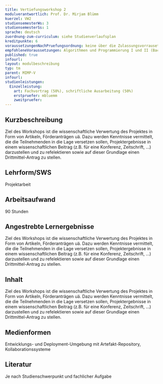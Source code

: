```yaml
---
title: Vertiefungsworkshop 2
modulverantwortlich: Prof. Dr. Mirjam Blümm
kuerzel: VW2
studiensemesterWs: 3
studiensemesterSs: 1
sprache: deutsch
zuordnung-zum-curriculum: siehe Studienverlaufsplan
kreditpunkte: 6
voraussetzungenNachPruefungsordnung: keine über die Zulassungsvorrausetzungen zum Studium hinausgehenden
empfohleneVoraussetzungen: Algorithmen und Programmierung I und II (Bachelor), Softwaretechnik (Bachelor), BWL I - Grundlagen (Bachelor)
published: true
infourl: 
layout: modulbeschreibung
typ: tm
parent: MIMP-V
infourl: 
studienleistungen:
  Einzelleistung:
    art: Fachvortrag (50%), schriftliche Ausarbeitung (50%)
    erstpruefer: mbluemm
    zweitpruefer: 
---
```


## Kurzbeschreibung
Ziel des Workshops ist die wissenschaftliche Verwertung des Projektes in Form von Artikeln, Förderanträgen uä. Dazu werden Kenntnisse vermittelt, die die Teilnehmenden in die Lage versetzen sollen,
Projektergebnisse in einem wissenschaftlichen Beitrag (z.B. für eine Konferenz, Zeitschrift, …) darzustellen und zu refelektieren sowie auf dieser Grundlage einen Drittmittel-Antrag zu stellen.

## Lehrform/SWS 
Projektarbeit

## Arbeitsaufwand 
90 Stunden

## Angestrebte Lernergebnisse
Ziel des Workshops ist die wissenschaftliche Verwertung des Projektes in Form von Artikeln, Förderanträgen uä. Dazu werden Kenntnisse vermittelt, die die Teilnehmenden in die Lage versetzen sollen,
Projektergebnisse in einem wissenschaftlichen Beitrag (z.B. für eine Konferenz, Zeitschrift, …) darzustellen und zu refelektieren sowie auf dieser Grundlage einen Drittmittel-Antrag zu stellen.

## Inhalt
Ziel des Workshops ist die wissenschaftliche Verwertung des Projektes in Form von Artikeln, Förderanträgen uä. Dazu werden Kenntnisse vermittelt, die die Teilnehmenden in die Lage versetzen sollen,
Projektergebnisse in einem wissenschaftlichen Beitrag (z.B. für eine Konferenz, Zeitschrift, …) darzustellen und zu refelektieren sowie auf dieser Grundlage einen Drittmittel-Antrag zu stellen.


## Medienformen
Entwicklungs- und Deployment-Umgebung mit Artefakt-Repository, Kollaborationssysteme


## Literatur
Je nach Studienschwerpunkt und fachlicher Aufgabe

